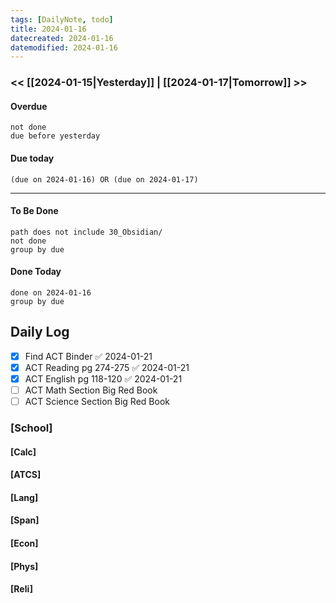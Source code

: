 ```yaml
---
tags: [DailyNote, todo]
title: 2024-01-16
datecreated: 2024-01-16
datemodified: 2024-01-16
---
```


### << [[2024-01-15|Yesterday]] | [[2024-01-17|Tomorrow]] >>

#### Overdue
```tasks
not done
due before yesterday
```
#### Due today

```tasks
(due on 2024-01-16) OR (due on 2024-01-17) 

```
---
#### To Be Done

```tasks
path does not include 30_Obsidian/
not done
group by due
```

#### Done Today

```tasks
done on 2024-01-16
group by due
```

## Daily Log

- [x] Find ACT Binder ✅ 2024-01-21
- [x] ACT Reading pg 274-275 ✅ 2024-01-21
- [x] ACT English pg 118-120 ✅ 2024-01-21
- [ ] ACT Math Section Big Red Book
- [ ] ACT Science Section Big Red Book

### [School]

#### [Calc]

#### [ATCS]

#### [Lang]

#### [Span]

#### [Econ]

#### [Phys]

#### [Reli]